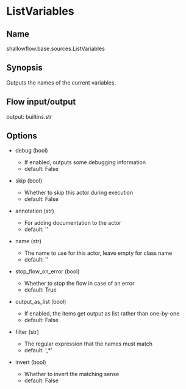 # ListVariables

## Name
shallowflow.base.sources.ListVariables

## Synopsis
Outputs the names of the current variables.

## Flow input/output
output: builtins.str

## Options
* debug (bool)

  * If enabled, outputs some debugging information
  * default: False

* skip (bool)

  * Whether to skip this actor during execution
  * default: False

* annotation (str)

  * For adding documentation to the actor
  * default: ''

* name (str)

  * The name to use for this actor, leave empty for class name
  * default: ''

* stop_flow_on_error (bool)

  * Whether to stop the flow in case of an error
  * default: True

* output_as_list (bool)

  * If enabled, the items get output as list rather than one-by-one
  * default: False

* filter (str)

  * The regular expression that the names must match
  * default: ',*'

* invert (bool)

  * Whether to invert the matching sense
  * default: False

